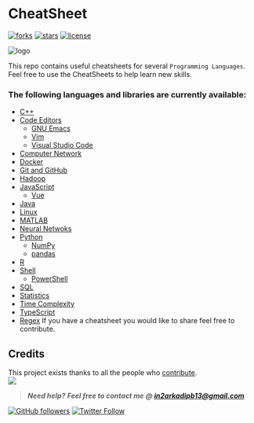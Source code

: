 # CheatSheet
[![forks](https://img.shields.io/github/forks/darkmatter18/cheatsheet?style=flat-square&label=started&logo=github)](https://github.com/darkmatter18/cheatsheet/netowrk)
[![stars](https://img.shields.io/github/stars/darkmatter18/cheatsheet?style=flat-square&logo=github)](https://github.com/darkmatter18/cheatsheet/stargazers)
[![license](https://img.shields.io/github/license/darkmatter18/cheatsheet?style=flat-square)](https://github.com/darkmatter18/cheatsheet/blob/master/LICENSE)

![logo](./images/logo.jpg)

This repo contains useful cheatsheets for several `Programming Languages`.
Feel free to use the CheatSheets to help learn new skills.

### The following languages and libraries are currently available:

- [C++](./C++)
- [Code Editors](./Code%20Editors)
    - [GNU Emacs](./Code%20Editors/GNU%20Emacs)
    - [Vim](./Code%20Editors/Vim)
    - [Visual Studio Code](./Code%20Editors/Visual%20Studio%20Code/)
- [Computer Network](./Computer%20Network)
- [Docker](./Docker)
- [Git and GitHub](./Git%20and%20GitHub)
- [Hadoop](./Hadoop)
- [JavaScript](./JavaScript)
    - [Vue](./JavaScript)
- [Java](./Java)
- [Linux](./Linux)
- [MATLAB](./MATLAB)
- [Neural Netwoks](./Neural%20Networks)
- [Python](./Python)
    - [NumPy](./Python/NumPy)
    - [pandas](./Python/pandas)
- [R](./R)
- [Shell](./Shell)
    - [PowerShell](./Shell/PowerShell)
- [SQL](./SQL)
- [Statistics](./Statistics)
- [Time Complexity](./Time%20Complexity)
- [TypeScript](./TypeScript)
- [Regex](./Regex)
If you have a cheatsheet you would like to share feel free to contribute. 

## Credits

This project exists thanks to all the people who [contribute](CONTRIBUTING.md).<br>
<a href="https://github.com/darkmatter18/cheatsheet/graphs/contributors"><img src="https://opencollective.com/cheatsheet/contributors.svg?width=890&button=false" /></a>


> ***Need help?***
***Feel free to contact me @ [in2arkadipb13@gmail.com](mailto:in2arkadipb13@gmail.com)***

[![GitHub followers](https://img.shields.io/github/followers/darkmatter18?color=1e88e5&label=Follow%20%40darkmatter18&logo=github&style=flat-square)](https://github.com/darkmatter18/) [![Twitter Follow](https://img.shields.io/twitter/follow/Arkadipb21?color=1e88e5&logo=twitter&style=flat-square)](https://twitter.com/Arkadipb21)
